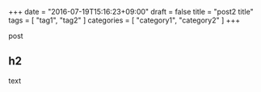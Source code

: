+++
date = "2016-07-19T15:16:23+09:00"
draft = false
title = "post2 title"
tags = [ "tag1", "tag2" ]
categories = [ "category1", "category2" ]
+++

post

h2
----------

text

